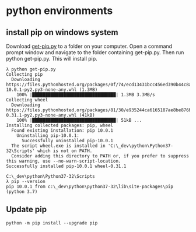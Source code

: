 # python environments

## install pip on windows system

Download [get-pip.py](https://bootstrap.pypa.io/get-pip.py) to a folder on your computer. Open a command prompt window and navigate to the folder containing get-pip.py. Then run python get-pip.py. This will install pip.

```
λ python get-pip.py
Collecting pip
  Downloading https://files.pythonhosted.org/packages/0f/74/ecd13431bcc456ed390b44c8a6e917c1820365cbebcb6a8974d1cd045ab4/pip-10.0.1-py2.py3-none-any.whl (1.3MB)
    100% |████████████████████████████████| 1.3MB 3.3MB/s
Collecting wheel
  Downloading https://files.pythonhosted.org/packages/81/30/e935244ca6165187ae8be876b6316ae201b71485538ffac1d718843025a9/wheel-0.31.1-py2.py3-none-any.whl (41kB)
    100% |████████████████████████████████| 51kB ...
Installing collected packages: pip, wheel
  Found existing installation: pip 10.0.1
    Uninstalling pip-10.0.1:
      Successfully uninstalled pip-10.0.1
  The script wheel.exe is installed in 'C:\_dev\python\Python37-32\Scripts' which is not on PATH.
  Consider adding this directory to PATH or, if you prefer to suppress this warning, use --no-warn-script-location.
Successfully installed pip-10.0.1 wheel-0.31.1
```

```
C:\_dev\python\Python37-32\Scripts
λ pip --version
pip 10.0.1 from c:\_dev\python\python37-32\lib\site-packages\pip (python 3.7)
```

## Update pip

```
python -m pip install --upgrade pip
```
